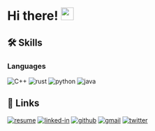 # Hi there! <img src="https://media.giphy.com/media/hvRJCLFzcasrR4ia7z/giphy.gif" width="29px" height="29px">

## 🛠️ Skills

### Languages

![C++](https://img.shields.io/badge/C++-3178C6?style=for-the-badge&logo=C++&logoColor=white)
![rust](https://img.shields.io/badge/Rust-323330?style=for-the-badge&logo=rust&logoColor=F7DF1E)
![python](https://img.shields.io/badge/Python-3776AB?style=for-the-badge&logo=python&logoColor=white)
![java](https://img.shields.io/badge/Java-28B6F6?style=for-the-badge&logo=java&logoColor=white)

## 🔗 Links

[![resume](https://img.shields.io/badge/Resume-4285F4?style=for-the-badge&logo=read-the-docs&logoColor=white)](https://www.linkedin.com/in/georg-k-a87a541a1/)
[![linked-in](https://img.shields.io/badge/Linked_In-0077B5?style=for-the-badge&logo=LinkedIn&logoColor=white)](https://www.linkedin.com/in/georg-k-a87a541a1/)
[![github](https://img.shields.io/badge/GitHub-000000?style=for-the-badge&logo=GitHub&logoColor=white)](https://github.com/GeorgKreuzmayr)
[![gmail](https://img.shields.io/badge/Gmail-D14836?style=for-the-badge&logo=Gmail&logoColor=white)](mailto:https://github.com/GeorgKreuzmayr)
[![twitter](https://img.shields.io/badge/Twitter-000000?style=for-the-badge&logo=twitter&logoColor=blue)](https://twitter.com/georg_kreuzmayr)
